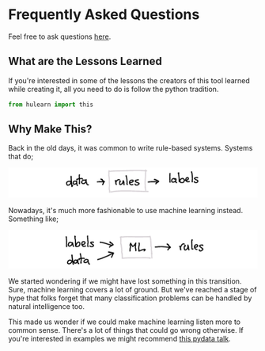 # Frequently Asked Questions

Feel free to ask questions [here](https://github.com/koaning/human-learn/issues).

## What are the Lessons Learned

If you're interested in some of the lessons the creators of this tool learned
while creating it, all you need to do is follow the python tradition.

```python
from hulearn import this
```

## Why Make This?

Back in the old days, it was common to write rule-based systems. Systems that do;

![](rules.png)

Nowadays, it's much more fashionable to use machine learning instead. Something like;

![](ml.png)

We started wondering if we might have lost something in this transition. Sure,
machine learning covers a lot of ground. But we've reached a stage of hype
that folks forget that many classification problems can be handled by natural intelligence too.

This made us wonder if we could make machine learning listen more to common sense.
There's a lot of things that could go wrong otherwise. If you're interested in
examples we might recommend [this pydata talk](https://www.youtube.com/watch?v=Z8MEFI7ZJlA).
